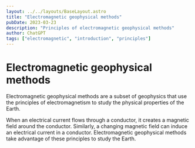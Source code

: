 ```yaml
---
layout: ../../layouts/BaseLayout.astro
title: "Electromagnetic geophysical methods"
pubDate: 2023-03-23
description: "Principles of electromagnetic geophysical methods"
author: ChatGPT
tags: ["electromagnetic", "introduction", "principles"]
---
```


# Electromagnetic geophysical methods

Electromagnetic geophysical methods are a subset of geophysics that use the principles of electromagnetism to study the physical properties of the Earth.

When an electrical current flows through a conductor, it creates a magnetic field around the conductor. Similarly, a changing magnetic field can induce an electrical current in a conductor. Electromagnetic geophysical methods take advantage of these principles to study the Earth.
